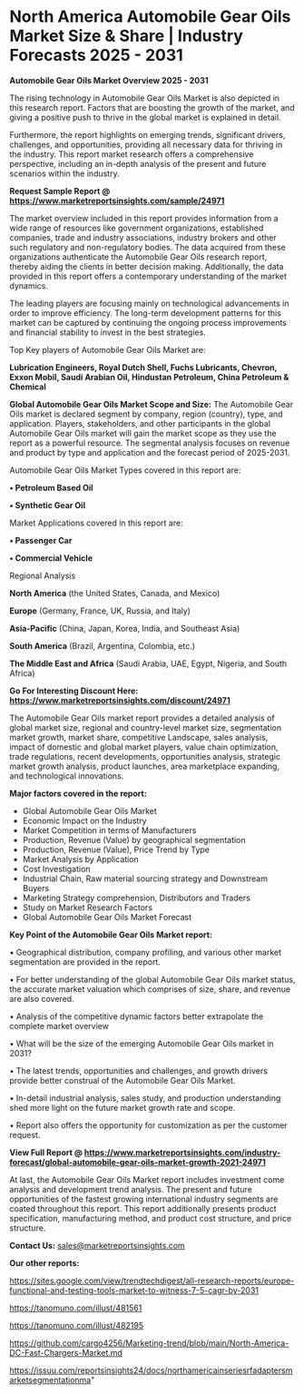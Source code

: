 # North America Automobile Gear Oils Market Size & Share | Industry Forecasts 2025 - 2031

<Strong> Automobile Gear Oils Market Overview 2025 - 2031</strong>

The rising technology in Automobile Gear Oils Market is also depicted in this research report. Factors that are boosting the growth of the market, and giving a positive push to thrive in the global market is explained in detail.

Furthermore, the report highlights on emerging trends, significant drivers, challenges, and opportunities, providing all necessary data for thriving in the industry. This report market research offers a comprehensive perspective, including an in-depth analysis of the present and future scenarios within the industry.

<strong>Request Sample Report @ <a href=https://www.marketreportsinsights.com/sample/24971>https://www.marketreportsinsights.com/sample/24971</a></strong>

The market overview included in this report provides information from a wide range of resources like government organizations, established companies, trade and industry associations, industry brokers and other such regulatory and non-regulatory bodies. The data acquired from these organizations authenticate the Automobile Gear Oils research report, thereby aiding the clients in better decision making. Additionally, the data provided in this report offers a contemporary understanding of the market dynamics.

The leading players are focusing mainly on technological advancements in order to improve efficiency. The long-term development patterns for this market can be captured by continuing the ongoing process improvements and financial stability to invest in the best strategies.

Top Key players of Automobile Gear Oils Market are:

<strong>Lubrication Engineers, Royal Dutch Shell, Fuchs Lubricants, Chevron, Exxon Mobil, Saudi Arabian Oil, Hindustan Petroleum, China Petroleum & Chemical</strong>

<strong><b>Global Automobile Gear Oils Market Scope and Size:</b></strong>
The Automobile Gear Oils market is declared segment by company, region (country), type, and application. Players, stakeholders, and other participants in the global Automobile Gear Oils market will gain the market scope as they use the report as a powerful resource. The segmental analysis focuses on revenue and product by type and application and the forecast period of 2025-2031.

Automobile Gear Oils Market Types covered in this report are:

<strong>• Petroleum Based Oil

• Synthetic Gear Oil</strong>

Market Applications covered in this report are:

<strong>• Passenger Car

• Commercial Vehicle</strong> 

Regional Analysis

<strong>North America</strong> (the United States, Canada, and Mexico)

<strong>Europe</strong> (Germany, France, UK, Russia, and Italy)

<strong>Asia-Pacific</strong> (China, Japan, Korea, India, and Southeast Asia)

<strong>South America</strong> (Brazil, Argentina, Colombia, etc.)

<strong>The Middle East and Africa</strong> (Saudi Arabia, UAE, Egypt, Nigeria, and South Africa)

<strong>Go For Interesting Discount Here: <a href=https://www.marketreportsinsights.com/discount/24971>https://www.marketreportsinsights.com/discount/24971</a></strong>

The Automobile Gear Oils market report provides a detailed analysis of global market size, regional and country-level market size, segmentation market growth, market share, competitive Landscape, sales analysis, impact of domestic and global market players, value chain optimization, trade regulations, recent developments, opportunities analysis, strategic market growth analysis, product launches, area marketplace expanding, and technological innovations.

<strong><b>Major factors covered in the report:</b></strong>
<ul>
  <li>Global Automobile Gear Oils Market </li>
  <li>Economic Impact on the Industry</li>
  <li>Market Competition in terms of Manufacturers</li>
  <li>Production, Revenue (Value) by geographical segmentation</li>
  <li>Production, Revenue (Value), Price Trend by Type</li>
  <li>Market Analysis by Application</li>
  <li>Cost Investigation</li>
  <li>Industrial Chain, Raw material sourcing strategy and Downstream Buyers</li>
  <li>Marketing Strategy comprehension, Distributors and Traders</li>
  <li>Study on Market Research Factors</li>
  <li>Global Automobile Gear Oils Market Forecast</li>
</ul>

<strong><b>Key Point of the Automobile Gear Oils Market report:</b></strong>

• Geographical distribution, company profiling, and various other market segmentation are provided in the report.

• For better understanding of the global Automobile Gear Oils market status, the accurate market valuation which comprises of size, share, and revenue are also covered.

• Analysis of the competitive dynamic factors better extrapolate the complete market overview

• What will be the size of the emerging Automobile Gear Oils market in 2031?

• The latest trends, opportunities and challenges, and growth drivers provide better construal of the Automobile Gear Oils Market.

• In-detail industrial analysis, sales study, and production understanding shed more light on the future market growth rate and scope.

• Report also offers the opportunity for customization as per the customer request.

<strong><b>View Full Report @ <a href=https://www.marketreportsinsights.com/industry-forecast/global-automobile-gear-oils-market-growth-2021-24971>https://www.marketreportsinsights.com/industry-forecast/global-automobile-gear-oils-market-growth-2021-24971</a></b></strong>


At last, the Automobile Gear Oils Market report includes investment come analysis and development trend analysis. The present and future opportunities of the fastest growing international industry segments are coated throughout this report. This report additionally presents product specification, manufacturing method, and product cost structure, and price structure.

<strong>Contact Us:</strong>
sales@marketreportsinsights.com

<strong>Our other reports:</strong>

<a href=https://sites.google.com/view/trendtechdigest/all-research-reports/europe-functional-and-testing-tools-market-to-witness-7-5-cagr-by-2031>https://sites.google.com/view/trendtechdigest/all-research-reports/europe-functional-and-testing-tools-market-to-witness-7-5-cagr-by-2031</a>

<a href=https://tanomuno.com/illust/481561>https://tanomuno.com/illust/481561</a>

<a href=https://tanomuno.com/illust/482195>https://tanomuno.com/illust/482195</a>

<a href=https://github.com/cargo4256/Marketing-trend/blob/main/North-America-DC-Fast-Chargers-Market.md>https://github.com/cargo4256/Marketing-trend/blob/main/North-America-DC-Fast-Chargers-Market.md</a>

<a href=https://issuu.com/reportsinsights24/docs/northamericainseriesrfadaptersmarketsegmentationma>https://issuu.com/reportsinsights24/docs/northamericainseriesrfadaptersmarketsegmentationma</a>"

